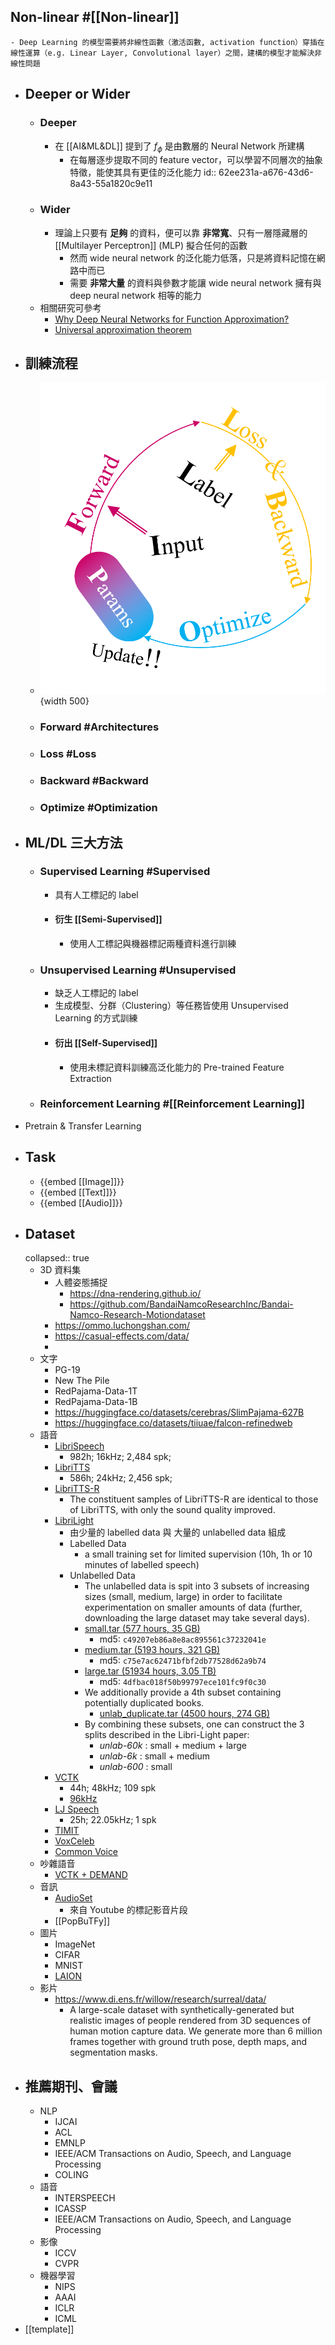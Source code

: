 ## Non-linear #[[Non-linear]]
	- Deep Learning 的模型需要將非線性函數（激活函數, activation function）穿插在線性運算（e.g. Linear Layer, Convolutional layer）之間，建構的模型才能解決非線性問題
- ## Deeper or Wider
	- ### Deeper
		- 在 [[AI&ML&DL]] 提到了 $f_{\phi}$ 是由數層的 Neural Network 所建構
			- 在每層逐步提取不同的 feature vector，可以學習不同層次的抽象特徵，能使其具有更佳的泛化能力
			  id:: 62ee231a-a676-43d6-8a43-55a1820c9e11
	- ### Wider
		- 理論上只要有 **足夠** 的資料，便可以靠 **非常寬**、只有一層隱藏層的 [[Multilayer Perceptron]] (MLP) 擬合任何的函數
			- 然而 wide neural network 的泛化能力低落，只是將資料記憶在網路中而已
			- 需要 **非常大量** 的資料與參數才能讓 wide neural network 擁有與 deep neural network 相等的能力
	- 相關研究可參考
		- [Why Deep Neural Networks for Function Approximation?](https://arxiv.org/abs/1610.04161)
		- [Universal approximation theorem](https://en.m.wikipedia.org/wiki/Universal_approximation_theorem)
- ## 訓練流程
	- ![training-process.png](../assets/training-process.png){width 500}
	- ### Forward #Architectures
	- ### Loss #Loss
	- ### Backward #Backward
	- ### Optimize #Optimization
- ## ML/DL 三大方法
	- ### Supervised Learning #Supervised
		- 具有人工標記的 label
		- #### 衍生 [[Semi-Supervised]]
			- 使用人工標記與機器標記兩種資料進行訓練
	- ### Unsupervised Learning #Unsupervised
		- 缺乏人工標記的 label
		- 生成模型、分群（Clustering）等任務皆使用 Unsupervised Learning 的方式訓練
		- #### 衍出 [[Self-Supervised]]
			- 使用未標記資料訓練高泛化能力的 Pre-trained Feature Extraction
	- ### Reinforcement Learning #[[Reinforcement Learning]]
- Pretrain & Transfer Learning
- ## Task
	- {{embed [[Image]]}}
	- {{embed [[Text]]}}
	- {{embed [[Audio]]}}
- ## Dataset
  collapsed:: true
	- 3D 資料集
		- 人體姿態捕捉
			- https://dna-rendering.github.io/
			- https://github.com/BandaiNamcoResearchInc/Bandai-Namco-Research-Motiondataset
		- https://ommo.luchongshan.com/
		- https://casual-effects.com/data/
		-
	- 文字
		- PG-19
		- New The Pile
		- RedPajama-Data-1T
		- RedPajama-Data-1B
		- https://huggingface.co/datasets/cerebras/SlimPajama-627B
		- https://huggingface.co/datasets/tiiuae/falcon-refinedweb
	- 語音
		- [LibriSpeech](https://www.openslr.org/12)
			- 982h; 16kHz; 2,484 spk;
		- [LibriTTS](https://www.openslr.org/60/)
			- 586h; 24kHz; 2,456 spk;
		- [LibriTTS-R](https://www.openslr.org/141/)
			- The constituent samples of LibriTTS-R are identical to those of LibriTTS, with only the sound quality improved.
		- [LibriLight](https://github.com/facebookresearch/libri-light)
			- 由少量的 labelled data 與 大量的 unlabelled data 組成
			- Labelled Data
				- a small training set for limited supervision (10h, 1h or 10 minutes of labelled speech)
			- Unlabelled Data
				- The unlabelled data is spit into 3 subsets of increasing sizes (small, medium, large) in order to facilitate experimentation on smaller amounts of data (further, downloading the large dataset may take several days).
				- [small.tar (577 hours, 35 GB)](https://dl.fbaipublicfiles.com/librilight/data/small.tar)
					- md5: `c49207eb86a8e8ac895561c37232041e`
				- [medium.tar (5193 hours, 321 GB)](https://dl.fbaipublicfiles.com/librilight/data/medium.tar)
					- md5: `c75e7ac62471bfbf2db77528d62a9b74`
				- [large.tar (51934 hours, 3.05 TB)](https://dl.fbaipublicfiles.com/librilight/data/large.tar)
					- md5: `4dfbac018f50b99797ece101fc9f0c30`
				- We additionally provide a 4th subset containing potentially duplicated books.
					- [unlab_duplicate.tar (4500 hours, 274 GB)](https://dl.fbaipublicfiles.com/librilight/data/duplicate.tar)
				- By combining these subsets, one can construct the 3 splits described in the Libri-Light paper:
					- *unlab-60k* : small + medium + large
					- *unlab-6k* : small + medium
					- *unlab-600* : small
		- [VCTK](https://datashare.ed.ac.uk/handle/10283/3443)
			- 44h; 48kHz; 109 spk
			- [96kHz](https://datashare.ed.ac.uk/handle/10283/2774)
		- [LJ Speech](https://keithito.com/LJ-Speech-Dataset/)
			- 25h; 22.05kHz; 1 spk
		- [TIMIT](https://github.com/philipperemy/timit)
		- [VoxCeleb](https://www.robots.ox.ac.uk/~vgg/data/voxceleb/)
		- [Common Voice](https://commonvoice.mozilla.org/zh-TW)
	- 吵雜語音
		- [VCTK + DEMAND](https://datashare.ed.ac.uk/handle/10283/2791)
	- 音訊
		- [AudioSet](https://research.google.com/audioset/dataset/index.html)
			- 來自 Youtube 的標記影音片段
		- [[PopBuTFy]]
	- 圖片
		- ImageNet
		- CIFAR
		- MNIST
		- [LAION](https://laion.ai/)
	- 影片
		- https://www.di.ens.fr/willow/research/surreal/data/
			- A large-scale dataset with synthetically-generated but realistic images of people rendered from 3D sequences of human motion capture data. We generate more than 6 million frames together with ground truth pose, depth maps, and segmentation masks.
- ## 推薦期刊、會議
	- NLP
		- IJCAI
		- ACL
		- EMNLP
		- IEEE/ACM Transactions on Audio, Speech, and Language Processing
		- COLING
	- 語音
		- INTERSPEECH
		- ICASSP
		- IEEE/ACM Transactions on Audio, Speech, and Language Processing
	- 影像
		- ICCV
		- CVPR
	- 機器學習
		- NIPS
		- AAAI
		- ICLR
		- ICML
- [[template]]